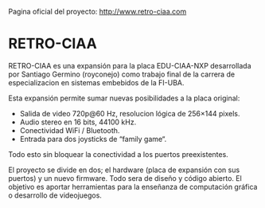 Pagina oficial del proyecto: http://www.retro-ciaa.com

# RETRO-CIAA 
RETRO-CIAA es una expansión para la placa EDU-CIAA-NXP desarrollada por Santiago Germino (royconejo) como trabajo final de la carrera de especializacion en sistemas embebidos de la FI-UBA.

Esta expansión permite sumar nuevas posibilidades a la placa original:

  - Salida de video 720p@60 Hz, resolucion lógica de 256×144 pixels.
  - Audio stereo en 16 bits, 44100 kHz.
  - Conectividad WiFi / Bluetooth.
  - Entrada para dos joysticks de “family game“.

Todo esto sin bloquear la conectividad a los puertos preexistentes.

El proyecto se divide en dos; el hardware (placa de expansión con sus puertos) y un nuevo firmware. Todo sera de diseño y código abierto. El objetivo es aportar herramientas para la enseñanza de computación gráfica o desarrollo de videojuegos.
